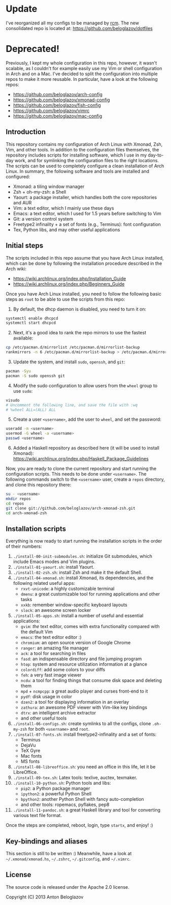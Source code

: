 # Update

I've reorganized all my configs to be managed by
[rcm](https://github.com/thoughtbot/rcm). The new consolidated repo is located
at: https://github.com/beloglazov/dotfiles


# Deprecated!

Previously, I kept my whole configuration in this repo, however, it wasn't
scalable, as I couldn't for example easily use my Vim or shell configuration in
Arch and on a Mac. I've decided to split the configuration into multiple repos
to make it more reusable. In particular, have a look at the following repos:

- https://github.com/beloglazov/arch-config
- https://github.com/beloglazov/xmonad-config
- https://github.com/beloglazov/fish-config
- https://github.com/beloglazov/vimrc
- https://github.com/beloglazov/mac-config


## Introduction

This repository contains my configuration of Arch Linux with Xmonad, Zsh, Vim,
and other tools. In addition to the configuration files themselves, the
repository includes scripts for installing software, which I use in my
day-to-day work, and for symlinking the configuration files to the right
locations. The scripts can be used to completely configure a clean installation
of Arch Linux. In summary, the following software and tools are installed and
configured:

 - Xmonad: a tiling window manager
 - Zsh + oh-my-zsh: a Shell
 - Yaourt: a package installer, which handles both the core repositories and AUR
 - Vim: a text editor, which I mainly use these days
 - Emacs: a text editor, which I used for 1.5 years before switching to Vim
 - Git: a version control system
 - Freetype2 infinality + a set of fonts (e.g., Terminus): font configuration
 - Tex, Python libs, and may other useful applications


## Initial steps

The scripts included in this repo assume that you have Arch Linux installed,
which can be done by following the installation procedure described in the Arch
wiki:

 - https://wiki.archlinux.org/index.php/Installation_Guide
 - https://wiki.archlinux.org/index.php/Beginners_Guide

Once you have Arch Linux installed, you need to follow the following basic steps
as `root` to be able to use the scripts from this repo:

1. By default, the dhcp daemon is disabled, you need to turn it on:
```Bash
systemctl enable dhcpcd
systemctl start dhcpcd
```

2. Next, it's a good idea to rank the repo mirrors to use the fastest available:
```Bash
cp /etc/pacman.d/mirrorlist /etc/pacman.d/mirrorlist-backup
rankmirrors -n 6 /etc/pacman.d/mirrorlist-backup > /etc/pacman.d/mirrorlist
```

3. Update the system, and install `sudo`, `openssh`, and `git`:
```Bash
pacman -Syu
pacman -S sudo openssh git
```

4. Modify the sudo configuration to allow users from the `wheel` group to use
   `sudo`:
```Bash
visudo
# Uncomment the following line, and save the file with :wq
# %wheel ALL=(ALL) ALL
```

5. Create a user `<username>`, add the user to `wheel`, and set the password:
```Bash
useradd -m <username>
usermod -G wheel -a <username>
passwd <username>
```

6. Added a Haskell repository as described here (it will be used to install
   Xmonad): https://wiki.archlinux.org/index.php/Haskell_Package_Guidelines

Now, you are ready to clone the current repository and start running the
configuration scripts. This needs to be done under `<username>`. The following
commands switch to the `<username>` user, create a `repos` directory, and clone
this repository there:

```Bash
su - <username>
mkdir repos
cd repos
git clone git://github.com/beloglazov/arch-xmonad-zsh.git
cd arch-xmonad-zsh
```

## Installation scripts

Everything is now ready to start running the installation scripts in the order
of their numbers:

1. `./install-00-init-submodules.sh`: initialize Git submodules, which include
   Emacs modes and Vim plugins.
2. `./install-01-yaourt.sh`: install Yaourt.
3. `./install-02-zsh.sh`: install Zsh and make it the default Shell.
4. `./install-04-xmonad.sh`: install Xmonad, its dependencies, and the following
   related useful apps:
    - `rxvt-unicode`: a highly customizable terminal
    - `dmenu`: a great customizable tool for running applications and other
      tasks
    - `xxkb`: remember window-specific keyboard layouts
    - `slock`: an awesome screen locker
5. `./install-05-apps.sh`: install a number of useful and essential applications:
    - `gvim`: *the* text editor, comes with extra functionality compared with
      the default Vim
    - `emacs`: the text editor editor :)
    - `chromium`: an open source version of Google Chrome
    - `ranger`: an amazing file manager
    - `ack`: a tool for searching in files
    - `fasd`: an indispensable directory and file jumping program
    - `htop`: system and resource utilization information at a glance
    - `colordiff`: add some colors to your diffs
    - `feh`: a very fast image viewer
    - `ncdu`: a tool for finding things that consume disk space and deleting them
    - `mpd` + `ncmpcpp`: a great audio player and curses front-end to it
    - `pydf`: disk usage in color
    - `dzen2`: a tool for displaying information in an overlay
    - `zathura`: an awesome PDF viewer with Vim-like key bindings
    - `dtrx`: an intelligent archive extractor
    - and other useful tools
6. `./install-06-configs.sh`: create symlinks to all the configs, clone
   `.oh-my-zsh` for both `<username>` and `root`.
7. `./install-07-fonts.sh`: install freetype2-infinality and a set of fonts:
    - Terminus
    - DejaVu
    - TeX Gyre
    - Mac fonts
    - MS fonts
8. `./install-08-libreoffice.sh`: you need an office in this life, let it be
   LibreOffice.
9. `./install-09-tex.sh`: Latex tools: texlive, auctex, texmaker.
10. `./install-10-python.sh`: Python tools and libs:
    - `pip2`: a Python package manager
    - `ipython2`: a powerful Python Shell
    - `bpython2`: another Python Shell with fancy auto-completion
    - and other tools: ropemacs, pyflakes, pep8
11. `./install-11-pandoc.sh`: a great Haskell library and tool for converting
    various text file format.

Once the steps are completed, reboot, login, type `startx`, and enjoy! :)


## Key-bindings and aliases

This section is still to be written :) Meanwhile, have a look at
`~/.xmonad/xmonad.hs`, `~/.zshrc`, `~/.gitconfig`, and `~/.vimrc`.


## License

The source code is released under the Apache 2.0 license.

Copyright (C) 2013 Anton Beloglazov
